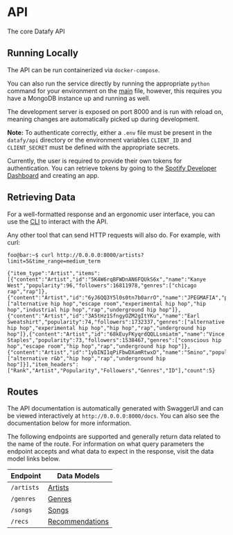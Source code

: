 # API

The core Datafy API

## Running Locally

The API can be run containerized via `docker-compose`.

You can also run the service directly by running the appropriate `python` command
for your environment on the [main](./main.py) file, however, this requires you
have a MongoDB instance up and running as well.

The development server is exposed on port 8000 and is run with reload on, meaning
changes are automatically picked up during development.

__Note:__ To authenticate correctly, either a `.env` file must be present in the
`datafy/api` directory or the environment variables `CLIENT_ID` and
`CLIENT_SECRET` must be defined with the appropriate secrets.

Currently, the user is required to provide their own tokens for authentication.
You can retrieve tokens by going to the [Spotify Developer Dashboard](https://developer.spotify.com/dashboard/login)
and creating an app.

## Retrieving Data

For a well-formatted response and an ergonomic user interface, you can use the
[CLI](../cli/README.md) to interact with the API.

Any other tool that can send HTTP requests will also do. For example, with curl:

```console
foo@bar:~$ curl http://0.0.0.0:8000/artists?limit=5&time_range=medium_term

{"item_type":"Artist","items":[{"content":"Artist","id":"5K4W6rqBFWDnAN6FQUkS6x","name":"Kanye West","popularity":96,"followers":16811978,"genres":["chicago rap","rap"]},{"content":"Artist","id":"6yJ6QQ3Y5l0s0tn7b0arrO","name":"JPEGMAFIA","popularity":69,"followers":469973,"genres":["alternative hip hop","escape room","experimental hip hop","hip hop","industrial hip hop","rap","underground hip hop"]},{"content":"Artist","id":"3A5tHz1SfngyOZM2gItYKu","name":"Earl Sweatshirt","popularity":74,"followers":1732337,"genres":["alternative hip hop","experimental hip hop","hip hop","rap","underground hip hop"]},{"content":"Artist","id":"68kEuyFKyqrdQQLLsmiatm","name":"Vince Staples","popularity":73,"followers":1538467,"genres":["conscious hip hop","escape room","hip hop","rap","underground hip hop"]},{"content":"Artist","id":"1ybINI1qPiFbwDXamRtwxD","name":"Smino","popularity":73,"followers":624800,"genres":["alternative r&b","hip hop","rap","underground hip hop"]}],"item_headers":["Rank","Artist","Popularity","Followers","Genres","ID"],"count":5}
```

## Routes

The API documentation is automatically generated with SwaggerUI and can be viewed
interactively at `http://0.0.0.0:8000/docs`. You can also see the documentation
below for more information.

The following endpoints are supported and generally return data related to the
name of the route. For information on what query parameters the endpoint accepts
and what data to expect in the response, visit the data model links below.

| Endpoint   | Data Models                                           |
| ---------- | ----------------------------------------------------- |
| `/artists` | [Artists](./models/README.md#Artists)                 |
| `/genres`  | [Genres](./models/README.md#Genres)                   |
| `/songs`   | [Songs](./models/README.md#Songs)                     |
| `/recs`    | [Recommendations](./models/README.md#Recommendations) |
